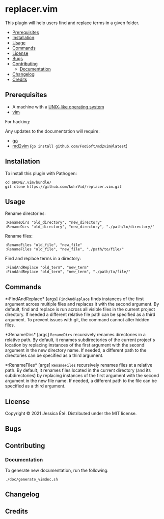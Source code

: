 # replacer.vim

This plugin will help users find and replace terms in a given folder.

<!-- vim-markdown-toc GFM -->

* [Prerequisites](#prerequisites)
* [Installation](#installation)
* [Usage](#usage)
* [Commands](#commands)
* [License](#license)
* [Bugs](#bugs)
* [Contributing](#contributing)
  * [Documentation](#documentation)
* [Changelog](#changelog)
* [Credits](#credits)

<!-- vim-markdown-toc -->

## Prerequisites

* A machine with a [UNIX-like operating system](https://en.wikipedia.org/wiki/Unix)
* [vim](https://www.vim.org/)

For hacking:

Any updates to the documentation will require:

  * [go](https://golang.org)
  * [md2vim](https://github.com/FooSoft/md2vim) (`go install github.com/FooSoft/md2vim@latest`)

## Installation

To install this plugin with Pathogen:

    cd $HOME/.vim/bundle/
    git clone https://github.com/kohrVid/replacer.vim.git

## Usage

Rename directories:

    :RenameDirs "old_directory", "new_directory"
    :RenameDirs "old_directory", "new_directory", "./path/to/directory/"

Rename files:

    :RenameFiles "old_file", "new_file"
    :RenameFiles "old_file", "new_file", "./path/to/file/"

Find and replace terms in a directory:

    :FindAndReplace "old_term", "new_term"
    :FindAndReplace "old_term", "new_term", "./path/to/file/"

## Commands

\*:FindAndReplace\* [args]      `FindAndReplace` finds instances of the first
                            argument across multiple files and replaces it
                            with the second argument. By default, find and
                            replace is run across all visible files in the
                            current project directory. If needed a different
                            relative file path can be specified as a third
                            argument. To prevent issues with git, the
                            command cannot alter hidden files.

\*:RenameDirs\* [args]          `RenameDirs` recursively renames directories in
                            a relative path. By default, it renames
                            subdirectories of the current project's location
                            by replacing instances of the first argument
                            with the second argument in the new directory
                            name. If needed, a different path to the
                            directories can be specified as a third
                            argument.

\*:RenameFiles\* [args]         `RenameFiles` recursively renames files at
                            a relative path. By default, it renames files
                            located in the current directory (and its
                            subdirectories) by replacing instances of the
                            first argument with the second argument in the
                            new file name. If needed, a different path to
                            the file can be specified as a third argument.


## License

Copyright © 2021 Jessica Été. Distributed under the MIT license.

## Bugs
## Contributing

### Documentation

To generate new documentation, run the following:

    ./doc/generate_vimdoc.sh

## Changelog
## Credits
